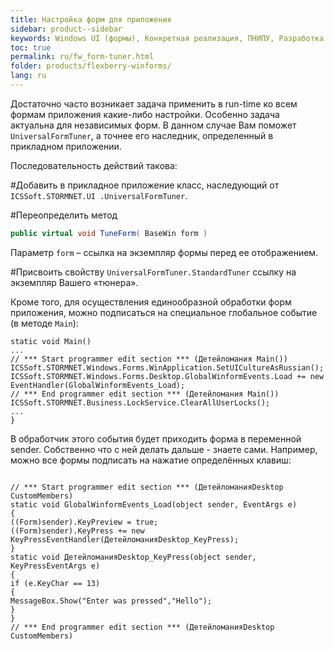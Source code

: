 ```yaml
---
title: Настройка форм для приложения
sidebar: product--sidebar
keywords: Windows UI (формы), Конкретная реализация, ПНИПУ, Разработка
toc: true
permalink: ru/fw_form-tuner.html
folder: products/flexberry-winforms/
lang: ru
---
```


Достаточно часто возникает задача применить в run-time ко всем формам приложения какие-либо настройки. Особенно задача актуальна для независимых форм. В данном случае Вам поможет `UniversalFormTuner`, а точнее его наследник, определенный в прикладном приложении.


Последовательность действий такова:

#Добавить в прикладное приложение класс, наследующий от `ICSSoft.STORMNET.UI .UniversalFormTuner`.

#Переопределить метод 
```cs
public virtual void TuneForm( BaseWin form )
```
Параметр `form` – ссылка на экземпляр формы перед ее отображением.

#Присвоить свойству `UniversalFormTuner.StandardTuner` ссылку на экземпляр Вашего «тюнера».


Кроме того, для осуществления единообразной обработки форм приложения, можно подписаться на специальное глобальное событие (в методе `Main`):
```
static void Main()
...
// *** Start programmer edit section *** (Детейломания Main())
ICSSoft.STORMNET.Windows.Forms.WinApplication.SetUICultureAsRussian();
ICSSoft.STORMNET.Windows.Forms.Desktop.GlobalWinformEvents.Load += new EventHandler(GlobalWinformEvents_Load);
// *** End programmer edit section *** (Детейломания Main())
ICSSoft.STORMNET.Business.LockService.ClearAllUserLocks();
...
}
```

В обработчик этого события будет приходить форма в переменной sender. Собственно что с ней делать дальше - знаете сами. Например, можно все формы подписать на нажатие определённых клавиш:
```

// *** Start programmer edit section *** (ДетейломанияDesktop CustomMembers)
static void GlobalWinformEvents_Load(object sender, EventArgs e)
{
((Form)sender).KeyPreview = true;
((Form)sender).KeyPress += new KeyPressEventHandler(ДетейломанияDesktop_KeyPress);
}
static void ДетейломанияDesktop_KeyPress(object sender, KeyPressEventArgs e)
{
if (e.KeyChar == 13)
{
MessageBox.Show("Enter was pressed","Hello");
}
}
// *** End programmer edit section *** (ДетейломанияDesktop CustomMembers)
``` 

